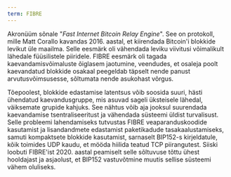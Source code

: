 ```yaml
---
term: FIBRE
---
```


Akronüüm sõnale "*Fast Internet Bitcoin Relay Engine*". See on protokoll, mille Matt Corallo kavandas 2016. aastal, et kiirendada Bitcoin'i blokkide levikut üle maailma. Selle eesmärk oli vähendada leviku viivitusi võimalikult lähedale füüsilistele piiridele. FIBRE eesmärk oli tagada kaevandamisvõimaluste õiglasem jaotumine, veendudes, et osaleja poolt kaevandatud blokkide osakaal peegeldab täpselt nende panust arvutusvõimsusesse, sõltumata nende asukohast võrgus.

Tõepoolest, blokkide edastamise latentsus võib soosida suuri, hästi ühendatud kaevandusgruppe, mis asuvad sageli üksteisele lähedal, väiksemate grupide kahjuks. See nähtus võib aja jooksul suurendada kaevandamise tsentraliseeritust ja vähendada süsteemi üldist turvalisust. Selle probleemi lahendamiseks tutvustas FIBRE veaparanduskoodide kasutamist ja lisandandmete edastamist paketikadude tasakaalustamiseks, samuti kompaktsete blokkide kasutamist, sarnaselt BIP152-s kirjeldatule, kõik toimides UDP kaudu, et mööda hiilida teatud TCP piirangutest. Siiski loobuti FIBRE'ist 2020. aastal peamiselt selle sõltuvuse tõttu ühest hooldajast ja asjaolust, et BIP152 vastuvõtmine muutis sellise süsteemi vähem oluliseks.